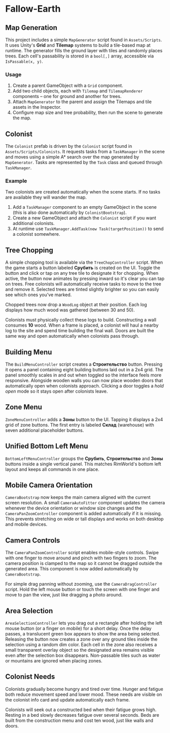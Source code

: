 # Fallow-Earth

## Map Generation

This project includes a simple `MapGenerator` script found in `Assets/Scripts`.
It uses Unity's **Grid** and **Tilemap** systems to build a tile-based map at
runtime. The generator fills the ground layer with tiles and randomly places
trees. Each cell's passability is stored in a `bool[,]` array, accessible via
`IsPassable(x, y)`.

### Usage
1. Create a parent GameObject with a `Grid` component.
2. Add two child objects, each with `Tilemap` and `TilemapRenderer` components –
   one for ground and another for trees.
3. Attach `MapGenerator` to the parent and assign the Tilemaps and tile assets in
   the Inspector.
4. Configure map size and tree probability, then run the scene to generate
   the map.

## Colonist

The `Colonist` prefab is driven by the `Colonist` script found in `Assets/Scripts/Colonists`.
It requests tasks from a `TaskManager` in the scene and moves using a simple A* search over the map generated by `MapGenerator`.
Tasks are represented by the `Task` class and queued through `TaskManager`.

### Example
Two colonists are created automatically when the scene starts. If no tasks are available they will wander the map.
1. Add a `TaskManager` component to an empty GameObject in the scene (this is also done automatically by `ColonistBootstrap`).
2. Create a new GameObject and attach the `Colonist` script if you want additional colonists.
3. At runtime use `TaskManager.AddTask(new Task(targetPosition))` to send a colonist somewhere.

## Tree Chopping

A simple chopping tool is available via the `TreeChopController` script. When the game starts a button labeled **Срубить** is created on the UI. Toggle the button and click or tap on any tree tile to designate it for chopping. When active, the button now animates by pressing inward so it's clear you can tap on trees. Free colonists will automatically receive tasks to move to the tree and remove it. Selected trees are tinted slightly brighter so you can easily see which ones you've marked.


Chopped trees now drop a `WoodLog` object at their position. Each log displays how much wood was gathered (between 30 and 50).

Colonists must physically collect these logs to build. Constructing a wall consumes **10** wood. When a frame is placed, a colonist will haul a nearby log to the site and spend time building the final wall.
Doors are built the same way and open automatically when colonists pass through.

## Building Menu

The `BuildMenuController` script creates a **Строительство** button. Pressing it opens a panel containing eight building buttons laid out in a 2x4 grid. The panel smoothly scales in and out when toggled so the interface feels more responsive.
Alongside wooden walls you can now place wooden doors that automatically open when colonists approach.
Clicking a door toggles a *hold open* mode so it stays open after colonists leave.

## Zone Menu

`ZoneMenuController` adds a **Зоны** button to the UI. Tapping it displays a 2x4 grid of zone buttons. The first entry is labeled **Склад** (warehouse) with seven additional placeholder buttons.

## Unified Bottom Left Menu

`BottomLeftMenuController` groups the **Срубить**, **Строительство** and **Зоны** buttons inside a single vertical panel. This matches RimWorld's bottom left layout and keeps all commands in one place.

## Mobile Camera Orientation

`CameraBootstrap` now keeps the main camera aligned with the current screen resolution. A small `CameraAutoFitter` component updates the camera whenever the device orientation or window size changes and the `CameraPanZoomController` component is added automatically if it is missing. This prevents stretching on wide or tall displays and works on both desktop and mobile devices.

## Camera Controls

The `CameraPanZoomController` script enables mobile-style controls. Swipe with one finger to move around and pinch with two fingers to zoom. The camera position is clamped to the map so it cannot be dragged outside the generated area. This component is now added automatically by `CameraBootstrap`.

For simple drag panning without zooming, use the `CameraDragController` script. Hold the left mouse button or touch the screen with one finger and move to pan the view, just like dragging a photo around.


## Area Selection

`AreaSelectionController` lets you drag out a rectangle after holding the left mouse button (or a finger on mobile) for a short delay. Once the delay passes, a translucent green box appears to show the area being selected. Releasing the button now creates a zone over any ground tiles inside the selection using a random dim color. Each cell in the zone also receives a small transparent overlay object so the designated area remains visible even after the selection box disappears. Non-passable tiles such as water or mountains are ignored when placing zones.

## Colonist Needs

Colonists gradually become hungry and tired over time. Hunger and fatigue both reduce movement speed and lower mood. These needs are visible on the colonist info card and update automatically each frame.

Colonists will seek out a constructed bed when their fatigue grows high. Resting in a bed slowly decreases fatigue over several seconds. Beds are built from the construction menu and cost ten wood, just like walls and doors.

